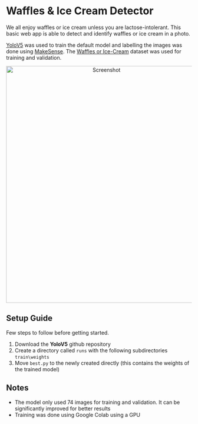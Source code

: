 # Waffles & Ice Cream Detector
We all enjoy waffles or ice cream unless you are lactose-intolerant. This basic web app is able to detect and identify waffles or ice cream in a photo.

[YoloV5](https://github.com/ultralytics/yolov5) was used to train the default model and labelling the images was done using [MakeSense](https://www.makesense.ai/). The  [Waffles or Ice-Cream](https://www.kaggle.com/datasets/sapal6/waffles-or-icecream?select=waffles) dataset was used for training and validation.

<center><a data-flickr-embed="true" href="https://www.flickr.com/photos/194810959@N06/52136789845/in/dateposted-public/" title="Screenshot"><img src="https://live.staticflickr.com/65535/52136789845_967eaa980f_z.jpg" width="529" height="640" alt="Screenshot"></a><script async src="//embedr.flickr.com/assets/client-code.js" charset="utf-8"></script></center>

## Setup Guide
Few steps to follow before getting started.

1. Download the **YoloV5** github repository
2. Create a directory called `runs` with the following subdirectories `train\weights`
3. Move `best.py`  to the newly created directly (this contains the weights of the trained model)

## Notes
- The model only used 74 images for training and validation. It can be significantly improved for better results
- Training was done using Google Colab using a GPU
